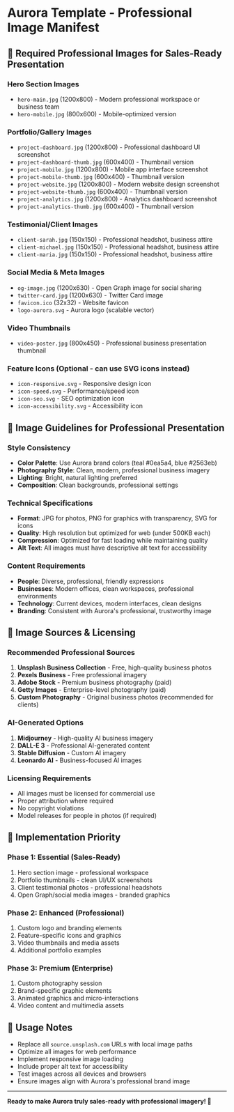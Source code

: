 # Aurora Template - Professional Image Manifest

## 🎨 **Required Professional Images for Sales-Ready Presentation**

### **Hero Section Images**
- `hero-main.jpg` (1200x800) - Modern professional workspace or business team
- `hero-mobile.jpg` (800x600) - Mobile-optimized version

### **Portfolio/Gallery Images**
- `project-dashboard.jpg` (1200x800) - Professional dashboard UI screenshot
- `project-dashboard-thumb.jpg` (600x400) - Thumbnail version
- `project-mobile.jpg` (1200x800) - Mobile app interface screenshot
- `project-mobile-thumb.jpg` (600x400) - Thumbnail version
- `project-website.jpg` (1200x800) - Modern website design screenshot
- `project-website-thumb.jpg` (600x400) - Thumbnail version
- `project-analytics.jpg` (1200x800) - Analytics dashboard screenshot
- `project-analytics-thumb.jpg` (600x400) - Thumbnail version

### **Testimonial/Client Images**
- `client-sarah.jpg` (150x150) - Professional headshot, business attire
- `client-michael.jpg` (150x150) - Professional headshot, business attire
- `client-maria.jpg` (150x150) - Professional headshot, business attire

### **Social Media & Meta Images**
- `og-image.jpg` (1200x630) - Open Graph image for social sharing
- `twitter-card.jpg` (1200x630) - Twitter Card image
- `favicon.ico` (32x32) - Website favicon
- `logo-aurora.svg` - Aurora logo (scalable vector)

### **Video Thumbnails**
- `video-poster.jpg` (800x450) - Professional business presentation thumbnail

### **Feature Icons** (Optional - can use SVG icons instead)
- `icon-responsive.svg` - Responsive design icon
- `icon-speed.svg` - Performance/speed icon
- `icon-seo.svg` - SEO optimization icon
- `icon-accessibility.svg` - Accessibility icon

## 📸 **Image Guidelines for Professional Presentation**

### **Style Consistency**
- **Color Palette**: Use Aurora brand colors (teal #0ea5a4, blue #2563eb)
- **Photography Style**: Clean, modern, professional business imagery
- **Lighting**: Bright, natural lighting preferred
- **Composition**: Clean backgrounds, professional settings

### **Technical Specifications**
- **Format**: JPG for photos, PNG for graphics with transparency, SVG for icons
- **Quality**: High resolution but optimized for web (under 500KB each)
- **Compression**: Optimized for fast loading while maintaining quality
- **Alt Text**: All images must have descriptive alt text for accessibility

### **Content Requirements**
- **People**: Diverse, professional, friendly expressions
- **Businesses**: Modern offices, clean workspaces, professional environments
- **Technology**: Current devices, modern interfaces, clean designs
- **Branding**: Consistent with Aurora's professional, trustworthy image

## 🔄 **Image Sources & Licensing**

### **Recommended Professional Sources**
1. **Unsplash Business Collection** - Free, high-quality business photos
2. **Pexels Business** - Free professional imagery
3. **Adobe Stock** - Premium business photography (paid)
4. **Getty Images** - Enterprise-level photography (paid)
5. **Custom Photography** - Original business photos (recommended for clients)

### **AI-Generated Options**
1. **Midjourney** - High-quality AI business imagery
2. **DALL-E 3** - Professional AI-generated content
3. **Stable Diffusion** - Custom AI imagery
4. **Leonardo AI** - Business-focused AI images

### **Licensing Requirements**
- All images must be licensed for commercial use
- Proper attribution where required
- No copyright violations
- Model releases for people in photos (if required)

## 🚀 **Implementation Priority**

### **Phase 1: Essential (Sales-Ready)**
1. Hero section image - professional workspace
2. Portfolio thumbnails - clean UI/UX screenshots
3. Client testimonial photos - professional headshots
4. Open Graph/social media images - branded graphics

### **Phase 2: Enhanced (Professional)**
1. Custom logo and branding elements
2. Feature-specific icons and graphics
3. Video thumbnails and media assets
4. Additional portfolio examples

### **Phase 3: Premium (Enterprise)**
1. Custom photography session
2. Brand-specific graphic elements
3. Animated graphics and micro-interactions
4. Video content and multimedia assets

## 📝 **Usage Notes**

- Replace all `source.unsplash.com` URLs with local image paths
- Optimize all images for web performance
- Implement responsive image loading
- Include proper alt text for accessibility
- Test images across all devices and browsers
- Ensure images align with Aurora's professional brand image

---

**Ready to make Aurora truly sales-ready with professional imagery! 🎨**
